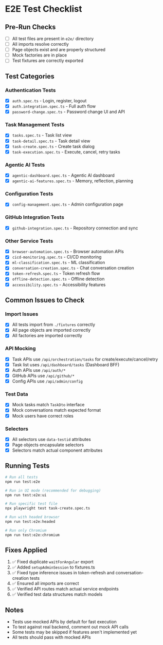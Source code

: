 # E2E Test Checklist

## Pre-Run Checks

- [ ] All test files are present in `e2e/` directory
- [ ] All imports resolve correctly
- [ ] Page objects exist and are properly structured
- [ ] Mock factories are in place
- [ ] Test fixtures are correctly exported

## Test Categories

### Authentication Tests
- [x] `auth.spec.ts` - Login, register, logout
- [x] `auth.integration.spec.ts` - Full auth flow
- [x] `password-change.spec.ts` - Password change UI and API

### Task Management Tests
- [x] `tasks.spec.ts` - Task list view
- [x] `task-detail.spec.ts` - Task detail view
- [x] `task-create.spec.ts` - Create task dialog
- [x] `task-execution.spec.ts` - Execute, cancel, retry tasks

### Agentic AI Tests
- [x] `agentic-dashboard.spec.ts` - Agentic AI dashboard
- [x] `agentic-ai-features.spec.ts` - Memory, reflection, planning

### Configuration Tests
- [x] `config-management.spec.ts` - Admin configuration page

### GitHub Integration Tests
- [x] `github-integration.spec.ts` - Repository connection and sync

### Other Service Tests
- [x] `browser-automation.spec.ts` - Browser automation APIs
- [x] `cicd-monitoring.spec.ts` - CI/CD monitoring
- [x] `ml-classification.spec.ts` - ML classification
- [x] `conversation-creation.spec.ts` - Chat conversation creation
- [x] `token-refresh.spec.ts` - Token refresh flow
- [x] `offline-detection.spec.ts` - Offline detection
- [x] `accessibility.spec.ts` - Accessibility features

## Common Issues to Check

### Import Issues
- [x] All tests import from `./fixtures` correctly
- [x] All page objects are imported correctly
- [x] All factories are imported correctly

### API Mocking
- [x] Task APIs use `/api/orchestration/tasks` for create/execute/cancel/retry
- [x] Task list uses `/api/dashboard/tasks` (Dashboard BFF)
- [x] Auth APIs use `/api/auth/*`
- [x] GitHub APIs use `/api/github/*`
- [x] Config APIs use `/api/admin/config`

### Test Data
- [x] Mock tasks match `TaskDto` interface
- [x] Mock conversations match expected format
- [x] Mock users have correct roles

### Selectors
- [x] All selectors use `data-testid` attributes
- [x] Page objects encapsulate selectors
- [x] Selectors match actual component attributes

## Running Tests

```bash
# Run all tests
npm run test:e2e

# Run in UI mode (recommended for debugging)
npm run test:e2e:ui

# Run specific test file
npx playwright test task-create.spec.ts

# Run with headed browser
npm run test:e2e:headed

# Run only Chromium
npm run test:e2e:chromium
```

## Fixes Applied

1. ✅ Fixed duplicate `waitForAngular` export
2. ✅ Added `setupAdminSession` to fixtures.ts
3. ✅ Fixed type inference issues in token-refresh and conversation-creation tests
4. ✅ Ensured all imports are correct
5. ✅ Verified API routes match actual service endpoints
6. ✅ Verified test data structures match models

## Notes

- Tests use mocked APIs by default for fast execution
- To test against real backend, comment out mock API calls
- Some tests may be skipped if features aren't implemented yet
- All tests should pass with mocked APIs

